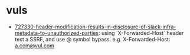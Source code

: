 # vuls

* [727330-header-modification-results-in-disclosure-of-slack-infra-metadata-to-unauthorized-parties](https://app.gitbook.com/@iohehe/s/vulcards/~/drafts/-MbkyiHGsd0pQ-L6TGtB/vuls/2021/6/09): using \`X-Forwarded-Host\` header test a SSRF, and use @ symbol bypass. e.g. X-Forwarded-Host: a.com@vul.com



